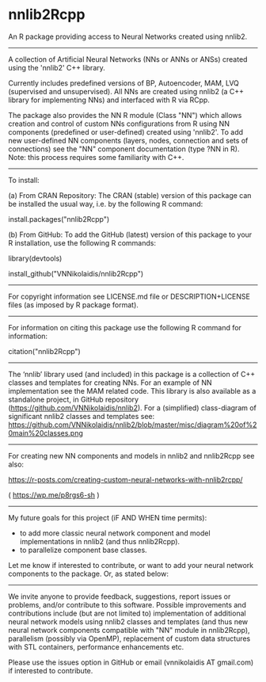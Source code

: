 # nnlib2Rcpp
An R package providing access to Neural Networks created using nnlib2. 

---

A collection of Artificial Neural Networks (NNs or ANNs or ANSs) created using the 'nnlib2' C++ library.

Currently includes predefined versions of BP, Autoencoder, MAM, LVQ (supervised and unsupervised). 
All NNs are created using nnlib2 (a C++ library for implementing NNs) and interfaced with R via RCpp.

The package also provides the NN R module (Class "NN") which allows creation and control of custom NNs configurations from R using NN components (predefined or user-defined) created using 'nnlib2'. To add new user-defined NN components (layers, nodes, connection and sets of connections) see the "NN" component documentation (type ?NN in R). Note: this process requires some familiarity with C++.

---

To install:

(a) From CRAN Repository: The CRAN (stable) version of this package can be installed the usual way, i.e. by the following R command:

install.packages("nnlib2Rcpp") 

(b) From GitHub: To add the GitHub (latest) version of this package to your R installation, use the following R commands:

library(devtools) 

install_github("VNNikolaidis/nnlib2Rcpp")

---

For copyright information see LICENSE.md file or DESCRIPTION+LICENSE files (as imposed by R package format).

---

For information on citing this package use the following R command for information:

citation("nnlib2Rcpp")

---

The ‘nnlib’ library used (and included) in this package is a collection of C++ classes and templates for creating NNs. For an example of NN implementation see the MAM related code. This library is also available as a standalone project, in GitHub repository (https://github.com/VNNikolaidis/nnlib2). For a (simplified) class-diagram of significant nnlib2 classes and templates see: https://github.com/VNNikolaidis/nnlib2/blob/master/misc/diagram%20of%20main%20classes.png

---

For creating new NN components and models in nnlib2 and nnlib2Rcpp see also: 

https://r-posts.com/creating-custom-neural-networks-with-nnlib2rcpp/

( https://wp.me/p8rgs6-sh )

---

My future goals for this project (iF AND WHEN time permits):

- to add more classic neural network component and model implementations in nnlib2 (and thus nnlib2Rcpp).
- to parallelize component base classes.

Let me know if interested to contribute, or want to add your neural network components to the package. Or, as stated below:

---

We invite anyone to provide feedback, suggestions, report issues or problems, and/or contribute to this software. Possible improvements and contributions include (but are not limited to) implementation of additional neural network models using nnlib2 classes and templates (and thus new neural network components compatible with "NN" module in nnlib2Rcpp), parallelism (possibly via OpenMP), replacement of custom data structures with STL containers, performance enhancements etc.

Please use the issues option in GitHub or email (vnnikolaidis AT gmail.com) if interested to contribute.
